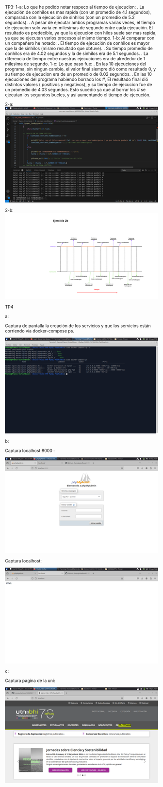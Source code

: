 TP3:
1-a: 
    Lo que he podido notar respeco al tiempo de ejecucion:
              . La ejecución de conhilos es mas rapida (con un promedio de 4.1 segundos), comparada con la ejecución de sinhilos  (con un promedio de 5.2 segundos).
              . A pesar de ejecutar ambos programas varias veces, el tiempo de ejecucion solo varia en milesimas de segundo entre cada ejecución.
    El resultado es predecible, ya que la ejecucion con hilos suele ser mas rapida, ya que se ejecutan varios procesos al mismo tiempo.
1-b: 
    Al comparar con un compañero he notado:
              . El tiempo de ejecución de conhilos es mayor que la de sinhilos (mismo resultado que obtuve).
              . Su tiempo promedio de conhilos era de 4.02 segundos y la de sinhilos era de 5.1 segundos.
              . La diferencia de tiempo entre nuestras ejecuciones era de alrededor de 1 milesima de segundo.
1-c: 
  Lo que paso fue:
              . En las 10 ejecuciones del programa, sin ningun cambio, el valor final siempre dió como resultado 0, y su tiempo de ejecucion era de un promedio de 0.02 segundos.
              . En las 10 ejecuciones del programa habiendo borrado los #, El resultado final dió distintos valores ( positivos y negativos), y su tiempo de ejecucion fue de un promedio de 4.03 segundos.
 Esto sucedio ya que al borrar los # se ejecutan los segundos bucles, y así aumentando el tiempo de ejecución.

2-a:
<img src= "./TP3/Entrega tp3.png" />

2-b:
<img src= "./TP3/Ej2bTP3.png" />

TP4

a:

Captura de pantalla la creación de los servicios y que los servicios están
corriendo vía docker-compose ps.


<img src="TP4/docker ps.png">

b:

Captura localhost:8000 :

<img src="TP4/Local host8000.png">

Captura localhost:

<img src="TP4/Local host.png">

c:

Captura pagina de la uni:

<img src= "TP4/Pagina uni 2.0.png">